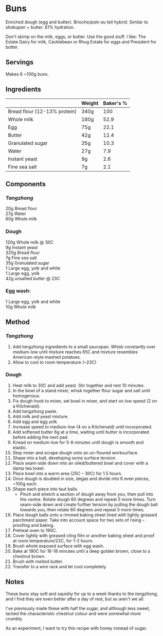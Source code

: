 # Buns

Enriched dough (egg and butter). Brioche/_pain au lait_ hybrid. Similar to _shokupan_ + butter. 61% hydration.

Don't skimp on the milk, eggs, or butter. Use the good stuff. I like: The Estate Dairy for milk, Cacklebean or Rhug Estate for eggs and President for butter.

## Servings

Makes 6 ~100g buns.

## Ingredients

|                              | Weight | Baker's % |
| ---------------------------- | ------ | --------- |
| Bread flour (12-13% protein) | 340g   | 100       |
| Whole milk                   | 180g   | 52.9      |
| Egg                          | 75g    | 22.1      |
| Butter                       | 42g    | 12.4      |
| Granulated sugar             | 35g    | 10.3      |
| Water                        | 27g    | 7.9       |
| Instant yeast                | 9g     | 2.6       |
| Fine sea salt                | 7g     | 2.1       |

## Components

### _Tangzhong_

20g Bread flour  
27g Water  
60g Whole milk

### Dough

120g Whole milk @ 30C  
9g Instant yeast  
320g Bread flour  
7g Fine sea salt  
35g Granulated sugar  
1 Large egg, yolk and white  
1 Large egg, yolk  
42g unsalted butter @ 23C

### Egg wash:

1 Large egg, yolk and white  
10g Whole milk

## Method

### _Tangzhong_

1. Add _tangzhong_ ingredients to a small saucepan. Whisk constantly over medium-low until mixture reaches 65C and mixture resembles American-style mashed potatoes.
2. Allow to cool to room temperature (~23C)

### Dough

1. Heat milk to 30C and add yeast. Stir together and rest 10 minutes.
2. In the bowl of a stand mixer, whisk together flour sugar and salt until homogenous.
3. Fix dough hook to mixer, set bowl in mixer, and start on low speed (2 on a Kitchenaid).
4. Add _tangzhong_ paste.
5. Add milk and yeast mixture.
6. Add egg and egg yolk.
7. Increase speed to medium-low (4 on a Kitchenaid) until incorporated.
8. Add softened butter 6g at a time, waiting until butter is incorporated before adding the next pad.
9. Knead on medium-low for 5-8 minutes until dough is smooth and elastic.
10. Stop mixer and scrape dough onto an un-floured worksurface.
11. Shape into a ball, developing some surface tension.
12. Place seam-side down into an oiled/buttered bowl and cover with a damp tea towel.
13. Place bowl into a warm area (25C – 30C) for 1.5 hours.
14. Once dough is doubled in size, degas and divide into 6 even pieces, ~100g each.
15. Shape each piece into taut balls.
    - Pinch and stretch a section of dough away from you, then pull into the centre. Rotate dough 60 degrees and repeat 5 more times. Turn seam-side down and create further tension by pulling the dough ball towards you, then rotate 60 degrees and repeat 5 more times.
16. Place dough balls onto a rimmed baking sheet lined with lightly greased parchment paper. Take into account space for two sets of rising – proofing and baking.
17. Preheat oven to 190C.
18. Cover lightly with greased cling film or another baking sheet and proof at room temperature/23C, for 1–2 hours.
19. Brush whole exposed surface with egg wash.
20. Bake at 190C for 16-18 minutes until a deep golden brown, close to a chestnut brown.
21. Brush with melted butter.
22. Transfer to a wire rack and let cool completely.

## Notes

These buns stay soft and squishy for up to a week thanks to the _tangzhong_, and I find they are even better after a day of rest, but so aren't we all.

I've previously made these with half the sugar, and although less sweet, lacked the characteristic chestnut colour and were somewhat more crumbly.

As an experiment, I want to try this recipe with honey instead of sugar.
